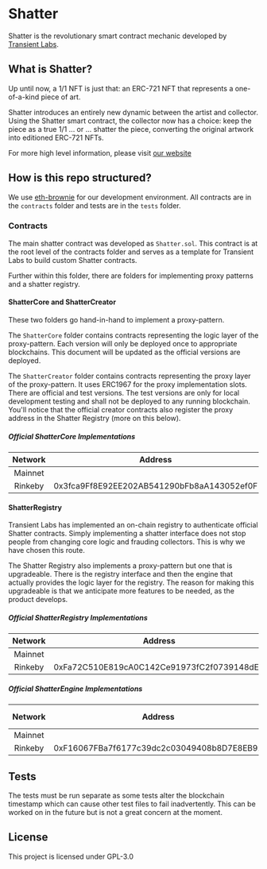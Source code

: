 # Shatter

Shatter is the revolutionary smart contract mechanic developed by [Transient Labs](https://transientlabs.xyz).

## What is Shatter?
Up until now, a 1/1 NFT is just that: an ERC-721 NFT that represents a one-of-a-kind piece of art. 

Shatter introduces an entirely new dynamic between the artist and collector. Using the Shatter smart contract, the collector now has a choice: keep the piece as a true 1/1 ... or ... shatter the piece, converting the original artwork into editioned ERC-721 NFTs.

For more high level information, please visit [our website](https://transientlabs.xyz/shatter)

## How is this repo structured?
We use [eth-brownie](https://github.com/eth-brownie/brownie) for our development environment. All contracts are in the `contracts` folder and tests are in the `tests` folder.

### Contracts
The main shatter contract was developed as `Shatter.sol`. This contract is at the root level of the contracts folder and serves as a template for Transient Labs to build custom Shatter contracts.

Further within this folder, there are folders for implementing proxy patterns and a shatter registry.

#### ShatterCore and ShatterCreator
These two folders go hand-in-hand to implement a proxy-pattern.

The `ShatterCore` folder contains contracts representing the logic layer of the proxy-pattern. Each version will only be deployed once to appropriate blockchains. This document will be updated as the official versions are deployed.

The `ShatterCreator` folder contains contracts representing the proxy layer of the proxy-pattern. It uses ERC1967 for the proxy implementation slots. There are official and test versions. The test versions are only for local development testing and shall not be deployed to any running blockchain. You'll notice that the official creator contracts also register the proxy address in the Shatter Registry (more on this below).

##### Official ShatterCore Implementations
| Network | Address | Version |
| :-----: | :-----: | :-----: |
| Mainnet |  | 1 |
| Rinkeby | 0x3fca9Ff8E92EE202AB541290bFb8aA143052ef0F | 1 |

#### ShatterRegistry
Transient Labs has implemented an on-chain registry to authenticate official Shatter contracts. Simply implementing a shatter interface does not stop people from changing core logic and frauding collectors. This is why we have chosen this route.

The Shatter Registry also implements a proxy-pattern but one that is upgradeable. There is the registry interface and then the engine that actually provides the logic layer for the registry. The reason for making this upgradeable is that we anticipate more features to be needed, as the product develops.

##### Official ShatterRegistry Implementations
| Network | Address |
| :-----: | :-----: |
| Mainnet |  |
| Rinkeby | 0xFa72C510E819cA0C142Ce91973fC2f0739148dEC |

##### Official ShatterEngine Implementations
| Network | Address | Engine Version |
| :-----: | :-----: | :------------: |
| Mainnet |  | V1 |
| Rinkeby | 0xF16067FBa7f6177c39dc2c03049408b8D7E8EB92 | V1 |

## Tests
The tests must be run separate as some tests alter the blockchain timestamp which can cause other test files to fail inadvertently. This can be worked on in the future but is not a great concern at the moment.

## License
This project is licensed under GPL-3.0